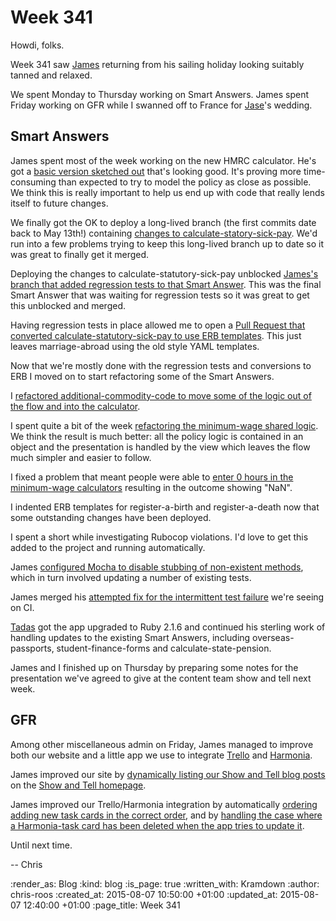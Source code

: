 Week 341
========

Howdi, folks.

Week 341 saw [James][] returning from his sailing holiday looking suitably tanned and relaxed.

We spent Monday to Thursday working on Smart Answers. James spent Friday working on GFR while I swanned off to France for [Jase][]'s wedding.

## Smart Answers

James spent most of the week working on the new HMRC calculator. He's got a [basic version sketched out][pr-1859] that's looking good. It's proving more time-consuming than expected to try to model the policy as close as possible. We think this is really important to help us end up with code that really lends itself to future changes.

We finally got the OK to deploy a long-lived branch (the first commits date back to May 13th!) containing [changes to calculate-statory-sick-pay][pr-1777]. We'd run into a few problems trying to keep this long-lived branch up to date so it was great to finally get it merged.

Deploying the changes to calculate-statutory-sick-pay unblocked [James's branch that added regression tests to that Smart Answer][pr-1821]. This was the final Smart Answer that was waiting for regression tests so it was great to get this unblocked and merged.

Having regression tests in place allowed me to open a [Pull Request that converted calculate-statutory-sick-pay to use ERB templates][pr-1863]. This just leaves marriage-abroad using the old style YAML templates.

Now that we're mostly done with the regression tests and conversions to ERB I moved on to start refactoring some of the Smart Answers.

I [refactored additional-commodity-code to move some of the logic out of the flow and into the calculator][pr-1850].

I spent quite a bit of the week [refactoring the minimum-wage shared logic][pr-1856]. We think the result is much better: all the policy logic is contained in an object and the presentation is handled by the view which leaves the flow much simpler and easier to follow.

I fixed a problem that meant people were able to [enter 0 hours in the minimum-wage calculators][pr-1852] resulting in the outcome showing "NaN".

I indented ERB templates for register-a-birth and register-a-death now that some outstanding changes have been deployed.

I spent a short while investigating Rubocop violations. I'd love to get this added to the project and running automatically.

James [configured Mocha to disable stubbing of non-existent methods][pr-1866], which in turn involved updating a number of existing tests.

James merged his [attempted fix for the intermittent test failure][pr-1816] we're seeing on CI.

[Tadas][] got the app upgraded to Ruby 2.1.6 and continued his sterling work of handling updates to the existing Smart Answers, including overseas-passports, student-finance-forms and calculate-state-pension.

James and I finished up on Thursday by preparing some notes for the presentation we've agreed to give at the content team show and tell next week.

## GFR

Among other miscellaneous admin on Friday, James managed to improve both our website and a little app we use to integrate [Trello][] and [Harmonia][].

James improved our site by [dynamically listing our Show and Tell blog posts][e508d7e] on the [Show and Tell homepage][].

James improved our Trello/Harmonia integration by automatically [ordering adding new task cards in the correct order][7ac7990], and by [handling the case where a Harmonia-task card has been deleted when the app tries to update it][a82bbae].

Until next time.

-- Chris

[7ac7990]: https://github.com/freerange/webhooks/commit/7ac7990bb6a662be6b3345386b572388a03da0e7
[a82bbae]: https://github.com/freerange/webhooks/commit/a82bbae04b644c426d8001e24a0a2364bbca4526
[e508d7e]: https://github.com/freerange/site/commit/e508d7eeddc41615532bbbaae72e2146abe8c900
[Harmonia]: https://harmonia.io/
[James]: /james-mead
[Jase]: http://jasoncale.com/
[pr-1777]: https://github.com/alphagov/smart-answers/pull/1777
[pr-1816]: https://github.com/alphagov/smart-answers/pull/1816
[pr-1821]: https://github.com/alphagov/smart-answers/pull/1821
[pr-1850]: https://github.com/alphagov/smart-answers/pull/1850
[pr-1852]: https://github.com/alphagov/smart-answers/pull/1852
[pr-1856]: https://github.com/alphagov/smart-answers/pull/1856
[pr-1859]: https://github.com/alphagov/smart-answers/pull/1859
[pr-1863]: https://github.com/alphagov/smart-answers/pull/1863
[pr-1866]: https://github.com/alphagov/smart-answers/pull/1866
[Show and Tell homepage]: http://gofreerange.com/show-and-tell-events
[Tadas]: https://github.com/tadast
[Trello]: https://trello.com/

:render_as: Blog
:kind: blog
:is_page: true
:written_with: Kramdown
:author: chris-roos
:created_at: 2015-08-07 10:50:00 +01:00
:updated_at: 2015-08-07 12:40:00 +01:00
:page_title: Week 341

